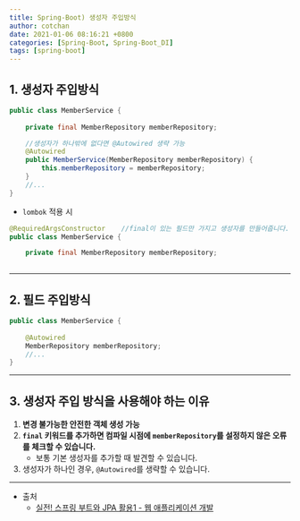 ```yaml
---
title: Spring-Boot) 생성자 주입방식
author: cotchan
date: 2021-01-06 08:16:21 +0800
categories: [Spring-Boot, Spring-Boot_DI]
tags: [spring-boot]    
---
```


## 1. 생성자 주입방식

```java
public class MemberService {
    
    private final MemberRepository memberRepository;

    //생성자가 하나밖에 없다면 @Autowired 생략 가능
    @Autowired
    public MemberService(MemberRepository memberRepository) { 
        this.memberRepository = memberRepository;
    } 
    //...
}
```

+ `lombok` 적용 시

```java
@RequiredArgsConstructor    //final이 있는 필드만 가지고 생성자를 만들어줍니다.
public class MemberService {

    private final MemberRepository memberRepository;
    
```

---

## 2. 필드 주입방식

```java
public class MemberService {
    
    @Autowired
    MemberRepository memberRepository; 
    //...
}
```

---


## 3. 생성자 주입 방식을 사용해야 하는 이유

1. **변경 불가능한 안전한 객체 생성 가능**
2. **`final` 키워드를 추가하면 컴파일 시점에 `memberRepository`를 설정하지 않은 오류를 체크할 수 있습니다.**
    + 보통 기본 생성자를 추가할 때 발견할 수 있습니다.
3. 생성자가 하나인 경우, `@Autowired`를 생략할 수 있습니다.


---

+ 출처
    + [실전! 스프링 부트와 JPA 활용1 - 웹 애플리케이션 개발](https://www.inflearn.com/course/%EC%8A%A4%ED%94%84%EB%A7%81%EB%B6%80%ED%8A%B8-JPA-%ED%99%9C%EC%9A%A9-1/dashboard)


